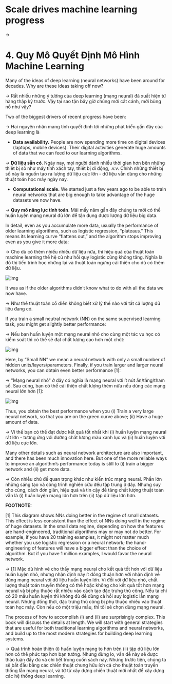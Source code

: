 # Scale drives machine learning progress

->
# 4. Quy Mô Quyết Định Mô Hình Machine Learning


Many of the ideas of deep learning (neural networks) have been around for decades. Why are these ideas taking off now?

->
Rất nhiều những ý tưởng của deep learning (mạng neural) đã xuất hiện từ hàng thập kỷ trước.  Vậy tại sao tận bây giờ chúng mới cất cánh, mới bùng nổ như vậy?  


Two of the biggest drivers of recent progress have been:

->
Hai nguyên nhân mang tính quyết định tới những phát triển gần đây của deep learning là


* **Data availability.​** People are now spending more time on digital devices (laptops, mobile devices). Their digital activities generate huge amounts of data that we can feed to our learning algorithms.

->
**Dữ liệu sẵn có**. Ngày nay,  mọi người dành nhiều thời gian hơn bên những thiết bị số như máy tính xách tay, thiết bị di động, .v.v. Chính những thiết bị số này là nguồn tạo ra lượng dữ liệu cực lớn - dữ liệu vẫn dùng cho những thuật toán học máy ngày nay.  




* **Computational scale.** ​We started just a few years ago to be able to train neural networks that are big enough to take advantage of the huge datasets we now have.

-> 
**Quy mô năng lực tính toán**. Mãi mấy năm gần đây chúng ta mới có thể huấn luyện mạng neural đủ lớn để tận dụng được lượng dữ liệu big data. 

In detail, even as you accumulate more data, usually the performance of older learning algorithms, such as logistic regression, “plateaus.” This means its learning curve “flattens out,” and the algorithm stops improving even as you give it more data:

->
Cho dù có thêm nhiều nhiều dữ liệu nữa, thì hiệu quả của thuật toán machine learning thế hệ cũ như hồi quy logistic cũng không tăng. Nghĩa là đồ thị tiến trình học những lại và thuật toán ngừng cải thiện cho dù có thêm dữ liệu. 


![img](../imgs/C04_01.png)


It was as if the older algorithms didn’t know what to do with all the data we now have.

->
Như thể thuật toán cổ điển không biết xử lý thế nào với tất cả lượng dữ liệu đang có. 


If you train a small neutral network (NN) on the same supervised learning task, you might get slightly better performance:

->
Nếu bạn huấn luyện một mạng neural nhỏ cho cùng một tác vụ học có kiểm soát thì có thể sẽ đạt chất lượng cao hơn một chút:


![img](../imgs/C04_02.png)

Here, by “Small NN” we mean a neural network with only a small number of hidden units/layers/parameters. Finally, if you train larger and larger neural networks, you can obtain even better performance [1]:

->
"Mạng neural nhỏ" ở đây có nghĩa là mạng neural với ít nút ẩn/tầng/tham số. Sau cùng, bạn có thể cải thiện chất lượng thêm nữa nếu dùng các mạng neural lớn hơn [1]: 



![img](../imgs/C04_03.png)

Thus, you obtain the best performance when you (i) Train a very large neural network, so that you are on the green curve above; (ii) Have a huge amount of data.

->
Vì thế bạn có thể đạt được kết quả tốt nhất khi (i) huấn luyện mạng neural rất lớn - tương ứng với đường chất lượng màu xanh lục và (ii) huấn luyện với dữ liệu cực lớn. 


Many other details such as neural network architecture are also important, and there has been much innovation here. But one of the more reliable ways to improve an algorithm’s performance today is still to (i) train a bigger network and (ii) get more data.

->
Còn nhiều chủ đề quan trọng khác như kiến trúc mạng neural. Phần lớn những sáng tạo và công trình nghiên cứu đều tập trung ở đây. Nhưng suy cho cùng, cách đơn giản, hiệu quả và tin cậy để tăng chất lượng thuật toán vẫn là (i) huấn luyện mạng lớn hơn trên (ii) tập dữ liệu lớn hơn. 



**FOOTNOTE:**

[1] This diagram shows NNs doing better in the regime of small datasets. This effect is less consistent than the effect of NNs doing well in the regime of huge datasets. In the small data regime, depending on how the features are hand-engineered, traditional algorithms may or may not do better. For example, if you have 20 training examples, it might not matter much whether you use logistic regression or a neural network; the hand-engineering of features will have a bigger effect than the choice of algorithm. But if you have 1 million examples, I would favor the neural network.

->
[1] Mặc dù hình vẽ cho thấy mạng neural cho kết quả tốt hơn với dữ liệu huấn luyện nhỏ, nhưng nhận định này ít đồng thuận hơn với nhận định về dùng mạng neural với dữ liệu huấn luyện lớn. Vì đối với dữ liệu nhỏ, chất lượng thuật toán truyền thống có thể hoặc không cho kết quả tốt hơn mạng neural và bị phụ thuộc rất nhiều vào cách tạo đặc trưng thủ công. Nếu ta chỉ có 20 mẫu huấn luyện thì không đủ để dùng cả hồi suy logistic lẫn mạng neural. Nhưng đồng thời, đặc trưng thủ công bị phụ thuộc nhiều vào thuật toán học máy. Còn nếu có một triệu mẫu, thì tôi sẽ chọn dùng mạng neural. 


The process of how to accomplish (i) and (ii) are surprisingly complex. This book will discuss the details at length. We will start with general strategies that are useful for both traditional learning algorithms and neural networks, and build up to the most modern strategies for building deep learning systems.

->
Quá trình hoàn thiện (i) huấn luyện mạng to hơn trên (ii) tập dữ liệu lớn hơn có thể phức tạp hơn bạn tưởng. Nhưng đừng lo, vấn đề này sẽ được thảo luận đầy đủ và chi tiết trong cuốn sách này. Nhưng trước tiên, chúng ta sẽ bắt đầu bằng các chiến thuật chung hữu ích cả cho thuật toán truyền thống lẫn mạng neural, và từ từ xây dựng chiến thuật mới nhất để xây dựng các hệ thống deep learning. 

